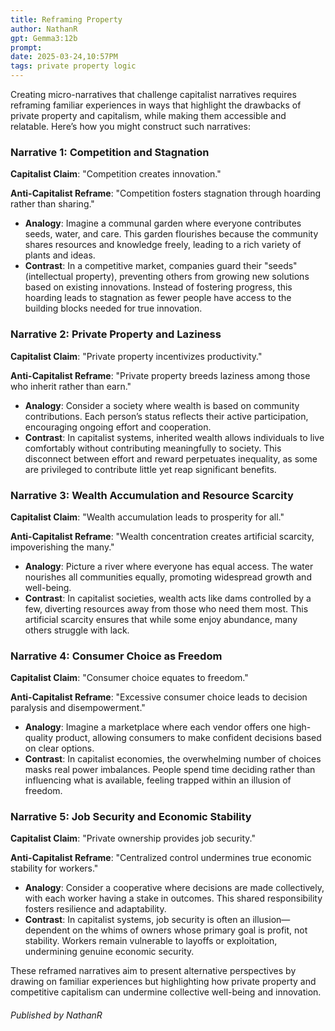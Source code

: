 ```yaml
---
title: Reframing Property
author: NathanR
gpt: Gemma3:12b
prompt: 
date: 2025-03-24,10:57PM
tags: private property logic
---
```


Creating micro-narratives that challenge capitalist narratives requires reframing familiar experiences in ways that highlight the drawbacks of private property and capitalism, while making them accessible and relatable. Here’s how you might construct such narratives:

### Narrative 1: Competition and Stagnation

**Capitalist Claim**: "Competition creates innovation."

**Anti-Capitalist Reframe**: "Competition fosters stagnation through hoarding rather than sharing."

- **Analogy**: Imagine a communal garden where everyone contributes seeds, water, and care. This garden flourishes because the community shares resources and knowledge freely, leading to a rich variety of plants and ideas.
- **Contrast**: In a competitive market, companies guard their "seeds" (intellectual property), preventing others from growing new solutions based on existing innovations. Instead of fostering progress, this hoarding leads to stagnation as fewer people have access to the building blocks needed for true innovation.

### Narrative 2: Private Property and Laziness

**Capitalist Claim**: "Private property incentivizes productivity."

**Anti-Capitalist Reframe**: "Private property breeds laziness among those who inherit rather than earn."

- **Analogy**: Consider a society where wealth is based on community contributions. Each person’s status reflects their active participation, encouraging ongoing effort and cooperation.
- **Contrast**: In capitalist systems, inherited wealth allows individuals to live comfortably without contributing meaningfully to society. This disconnect between effort and reward perpetuates inequality, as some are privileged to contribute little yet reap significant benefits.

### Narrative 3: Wealth Accumulation and Resource Scarcity

**Capitalist Claim**: "Wealth accumulation leads to prosperity for all."

**Anti-Capitalist Reframe**: "Wealth concentration creates artificial scarcity, impoverishing the many."

- **Analogy**: Picture a river where everyone has equal access. The water nourishes all communities equally, promoting widespread growth and well-being.
- **Contrast**: In capitalist societies, wealth acts like dams controlled by a few, diverting resources away from those who need them most. This artificial scarcity ensures that while some enjoy abundance, many others struggle with lack.

### Narrative 4: Consumer Choice as Freedom

**Capitalist Claim**: "Consumer choice equates to freedom."

**Anti-Capitalist Reframe**: "Excessive consumer choice leads to decision paralysis and disempowerment."

- **Analogy**: Imagine a marketplace where each vendor offers one high-quality product, allowing consumers to make confident decisions based on clear options.
- **Contrast**: In capitalist economies, the overwhelming number of choices masks real power imbalances. People spend time deciding rather than influencing what is available, feeling trapped within an illusion of freedom.

### Narrative 5: Job Security and Economic Stability

**Capitalist Claim**: "Private ownership provides job security."

**Anti-Capitalist Reframe**: "Centralized control undermines true economic stability for workers."

- **Analogy**: Consider a cooperative where decisions are made collectively, with each worker having a stake in outcomes. This shared responsibility fosters resilience and adaptability.
- **Contrast**: In capitalist systems, job security is often an illusion—dependent on the whims of owners whose primary goal is profit, not stability. Workers remain vulnerable to layoffs or exploitation, undermining genuine economic security.

These reframed narratives aim to present alternative perspectives by drawing on familiar experiences but highlighting how private property and competitive capitalism can undermine collective well-being and innovation.




###### Published by NathanR


